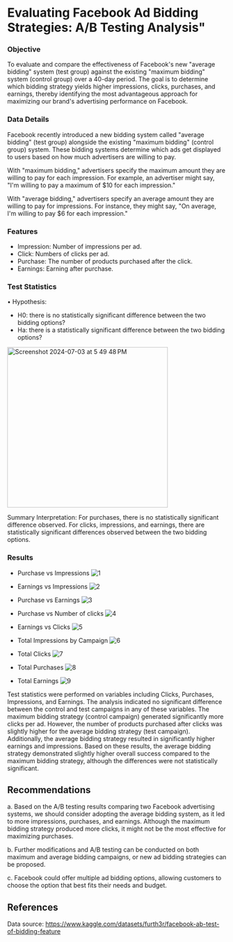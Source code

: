 # Evaluating Facebook Ad Bidding Strategies: A/B Testing Analysis"

### Objective
To evaluate and compare the effectiveness of Facebook's new "average bidding" system (test group) against the existing "maximum bidding" system (control group) over a 40-day period. The goal is to determine which bidding strategy yields higher impressions, clicks, purchases, and earnings, thereby identifying the most advantageous approach for maximizing our brand's advertising performance on Facebook.

### Data Details
Facebook recently introduced a new bidding system called "average bidding" (test group) alongside the existing "maximum bidding" (control group) system. These bidding systems determine which ads get displayed to users based on how much advertisers are willing to pay.

With "maximum bidding," advertisers specify the maximum amount they are willing to pay for each impression. For example, an advertiser might say, "I'm willing to pay a maximum of $10 for each impression."

With "average bidding," advertisers specify an average amount they are willing to pay for impressions. For instance, they might say, "On average, I'm willing to pay $6 for each impression."

### Features
- Impression: Number of impressions per ad.
- Click: Numbers of clicks per ad.
- Purchase: The number of products purchased after the click.
- Earnings: Earning after purchase.

### Test Statistics
•	Hypothesis: 
- H0: there is no statistically significant difference between the two bidding options?
- Ha: there is a statistically significant difference between the two bidding options?

<img width="369" alt="Screenshot 2024-07-03 at 5 49 48 PM" src="https://github.com/ariadnear/AB_Testing/assets/146493977/53660856-9777-4abb-977d-bda459394420">

Summary Interpretation:
For purchases, there is no statistically significant difference observed.
For clicks, impressions, and earnings, there are statistically significant differences observed between the two bidding options.

### Results

* Purchase vs Impressions
![1](https://github.com/ariadnear/AB_Testing/assets/146493977/516e52da-e422-4751-b5c5-525861301693)

* Earnings vs Impressions
 ![2](https://github.com/ariadnear/AB_Testing/assets/146493977/d050a65e-6531-4cf9-a717-57b47390c18f)

* Purchase vs Earnings
 ![3](https://github.com/ariadnear/AB_Testing/assets/146493977/78b196be-7935-443b-8418-79b8cd67ac8b)

* Purchase vs Number of clicks
![4](https://github.com/ariadnear/AB_Testing/assets/146493977/ab73703c-2258-4437-990c-ea9860795550)

* Earnings vs Clicks
![5](https://github.com/ariadnear/AB_Testing/assets/146493977/6cf8f8f8-b2ae-4223-96a4-b62aa5c938e4)

* Total Impressions by Campaign
![6](https://github.com/ariadnear/AB_Testing/assets/146493977/e8b3da67-81b2-4db2-8a88-4aabd30f5ca4)

* Total Clicks
 ![7](https://github.com/ariadnear/AB_Testing/assets/146493977/18ebbfad-1d97-464e-a446-1460599be084)

* Total Purchases
 ![8](https://github.com/ariadnear/AB_Testing/assets/146493977/0b8be201-a6fa-42bc-981b-a6af5a4cbbba)

* Total Earnings
![9](https://github.com/ariadnear/AB_Testing/assets/146493977/524ad783-40d0-4bf2-9d5e-1f8ad362c0b5)

Test statistics were performed on variables including Clicks, Purchases, Impressions, and Earnings. The analysis indicated no significant difference between the control and test campaigns in any of these variables. The maximum bidding strategy (control campaign) generated significantly more clicks per ad. However, the number of products purchased after clicks was slightly higher for the average bidding strategy (test campaign). Additionally, the average bidding strategy resulted in significantly higher earnings and impressions. Based on these results, the average bidding strategy demonstrated slightly higher overall success compared to the maximum bidding strategy, although the differences were not statistically significant.

## Recommendations

a. Based on the A/B testing results comparing two Facebook advertising systems, we should consider adopting the average bidding system, as it led to more impressions, purchases, and earnings. Although the maximum bidding strategy produced more clicks, it might not be the most effective for maximizing purchases.

b. Further modifications and A/B testing can be conducted on both maximum and average bidding campaigns, or new ad bidding strategies can be proposed.

c. Facebook could offer multiple ad bidding options, allowing customers to choose the option that best fits their needs and budget.

## References

Data source: https://www.kaggle.com/datasets/furth3r/facebook-ab-test-of-bidding-feature








